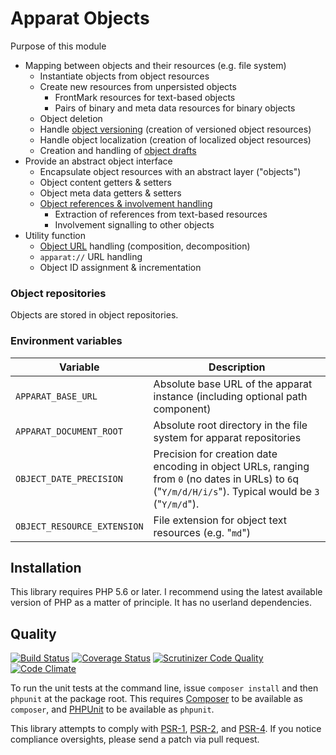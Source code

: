 # Apparat Objects

Purpose of this module
* Mapping between objects and their resources (e.g. file system)
	* Instantiate objects from object resources
	* Create new resources from unpersisted objects
		* FrontMark resources for text-based objects
		* Pairs of binary and meta data resources for binary objects
	* Object deletion
	* Handle [object versioning](https://github.com/apparat/apparat/blob/master/doc/VERSIONING.md) (creation of versioned object resources)
	* Handle object localization (creation of localized object resources)
	* Creation and handling of [object drafts](https://github.com/apparat/apparat/blob/master/doc/VERSIONING.md#drafts)
* Provide an abstract object interface
	* Encapsulate object resources with an abstract layer ("objects")
	* Object content getters & setters
	* Object meta data getters & setters
	* [Object references & involvement handling](https://github.com/apparat/apparat/blob/master/doc/VERSIONING.md#object-cross-references)
		* Extraction of references from text-based resources
		* Involvement signalling to other objects
* Utility function
	* [Object URL](https://github.com/apparat/apparat/blob/master/doc/VERSIONING.md#drafts) handling (composition, decomposition)
	* `apparat://` URL handling
	* Object ID assignment & incrementation

### Object repositories

Objects are stored in object repositories.

### Environment variables

Variable                       | Description
-------------------------------|------------------------------------------------------------
`APPARAT_BASE_URL`             | Absolute base URL of the apparat instance (including optional path component)
`APPARAT_DOCUMENT_ROOT`        | Absolute root directory in the file system for apparat repositories
`OBJECT_DATE_PRECISION`        | Precision for creation date encoding in object URLs, ranging from `0` (no dates in URLs) to `6`q ("`Y/m/d/H/i/s`"). Typical would be `3` ("`Y/m/d`").
`OBJECT_RESOURCE_EXTENSION`    | File extension for object text resources (e.g. "`md`")

## Installation

This library requires PHP 5.6 or later. I recommend using the latest available version of PHP as a matter of principle. It has no userland dependencies.

## Quality

[![Build Status](https://secure.travis-ci.org/apparat/object.svg)](https://travis-ci.org/apparat/object)
[![Coverage Status](https://coveralls.io/repos/apparat/object/badge.svg?branch=master&service=github)](https://coveralls.io/github/apparat/object?branch=master)
[![Scrutinizer Code Quality](https://scrutinizer-ci.com/g/apparat/object/badges/quality-score.png?b=master)](https://scrutinizer-ci.com/g/apparat/object/?branch=master)
[![Code Climate](https://codeclimate.com/github/apparat/object/badges/gpa.svg)](https://codeclimate.com/github/apparat/object)

To run the unit tests at the command line, issue `composer install` and then `phpunit` at the package root. This requires [Composer](http://getcomposer.org/) to be available as `composer`, and [PHPUnit](http://phpunit.de/manual/) to be available as `phpunit`.

This library attempts to comply with [PSR-1][], [PSR-2][], and [PSR-4][]. If you notice compliance oversights, please send a patch via pull request.

[PSR-1]: https://github.com/php-fig/fig-standards/blob/master/accepted/PSR-1-basic-coding-standard.md
[PSR-2]: https://github.com/php-fig/fig-standards/blob/master/accepted/PSR-2-coding-style-guide.md
[PSR-4]: https://github.com/php-fig/fig-standards/blob/master/accepted/PSR-4-autoloader.md
